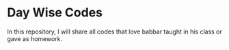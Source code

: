 # Day Wise Codes
In this repository, I will share all codes that love babbar taught in his class or gave as homework.
